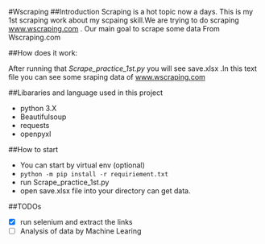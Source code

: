 #Wscraping
##Introduction 
Scraping is a hot topic now a days. This is my 1st scraping work about my scpaing skill.We are trying to do scraping 
www.wscraping.com . Our main goal to scrape some data From Wscraping.com

##How does it work:

After running that *Scrape_practice_1st.py* you will see save.xlsx .In this text file you can see some 
sraping data of www.wscraping.com 

##Libararies and language used in this project
* python 3.X
* Beautifulsoup
* requests 
* openpyxl

##How to start 
* You can start by virtual env (optional)
* `python -m pip install -r requiriement.txt` 
* run Scrape_practice_1st.py
* open save.xlsx file into your directory can get data.

  
##TODOs
- [x] run selenium and extract the links
- [ ] Analysis of data by Machine Learing 
